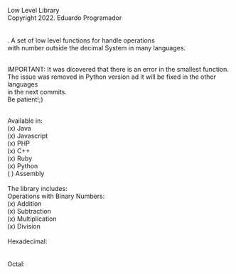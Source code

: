 Low Level Library<br>
Copyright 2022. Eduardo Programador<br>
<br><br>.
A set of low level functions for handle operations <br>
with number outside the decimal System in many languages.<br>
<br>

IMPORTANT: It was dicovered that there is an error in the smallest function.<br>
	The issue was removed in Python version ad it will be fixed in the other languages<br>
	in the next commits.<br>
	Be patient!;)<br><br>

Available in:<br>
	(x) Java<br>
	(x) Javascript<br>
	(x) PHP<br>
	(x) C++<br>
	(x) Ruby<br>
	(x) Python<br>
	( ) Assembly<br>
<br>
The library includes:<br>
	Operations with Binary Numbers:<br>
		(x) Addition<br>
		(x) Subtraction<br>
		(x) Multiplication<br>
		(x) Division<br>
<br>
	Hexadecimal:<br>
		 <br>
<br>
	Octal:<br>
		<br>




	



